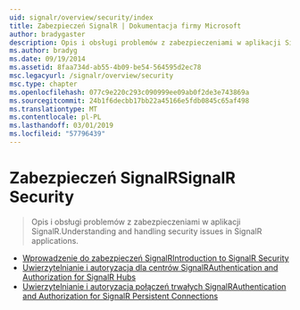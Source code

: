 ```yaml
---
uid: signalr/overview/security/index
title: Zabezpieczeń SignalR | Dokumentacja firmy Microsoft
author: bradygaster
description: Opis i obsługi problemów z zabezpieczeniami w aplikacji SignalR.
ms.author: bradyg
ms.date: 09/19/2014
ms.assetid: 8faa734d-ab55-4b09-be54-564595d2ec78
msc.legacyurl: /signalr/overview/security
msc.type: chapter
ms.openlocfilehash: 077c9e220c293c090999ee09ab0f2de3e743869a
ms.sourcegitcommit: 24b1f6decbb17bb22a45166e5fdb0845c65af498
ms.translationtype: MT
ms.contentlocale: pl-PL
ms.lasthandoff: 03/01/2019
ms.locfileid: "57796439"
---
```

<a name="signalr-security"></a><span data-ttu-id="ab67f-103">Zabezpieczeń SignalR</span><span class="sxs-lookup"><span data-stu-id="ab67f-103">SignalR Security</span></span>
====================
> <span data-ttu-id="ab67f-104">Opis i obsługi problemów z zabezpieczeniami w aplikacji SignalR.</span><span class="sxs-lookup"><span data-stu-id="ab67f-104">Understanding and handling security issues in SignalR applications.</span></span>


- [<span data-ttu-id="ab67f-105">Wprowadzenie do zabezpieczeń SignalR</span><span class="sxs-lookup"><span data-stu-id="ab67f-105">Introduction to SignalR Security</span></span>](introduction-to-security.md)
- [<span data-ttu-id="ab67f-106">Uwierzytelnianie i autoryzacja dla centrów SignalR</span><span class="sxs-lookup"><span data-stu-id="ab67f-106">Authentication and Authorization for SignalR Hubs</span></span>](hub-authorization.md)
- [<span data-ttu-id="ab67f-107">Uwierzytelnianie i autoryzacja połączeń trwałych SignalR</span><span class="sxs-lookup"><span data-stu-id="ab67f-107">Authentication and Authorization for SignalR Persistent Connections</span></span>](persistent-connection-authorization.md)

